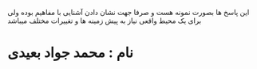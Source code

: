 این پاسخ ها بصورت نمونه هست و صرفا جهت نشان دادن آشنایی با مفاهیم بوده ولی برای یک محیط واقعی نیاز به پیش زمینه ها و تغییرات مختلف میباشد
# نام : محمد جواد بعیدی
